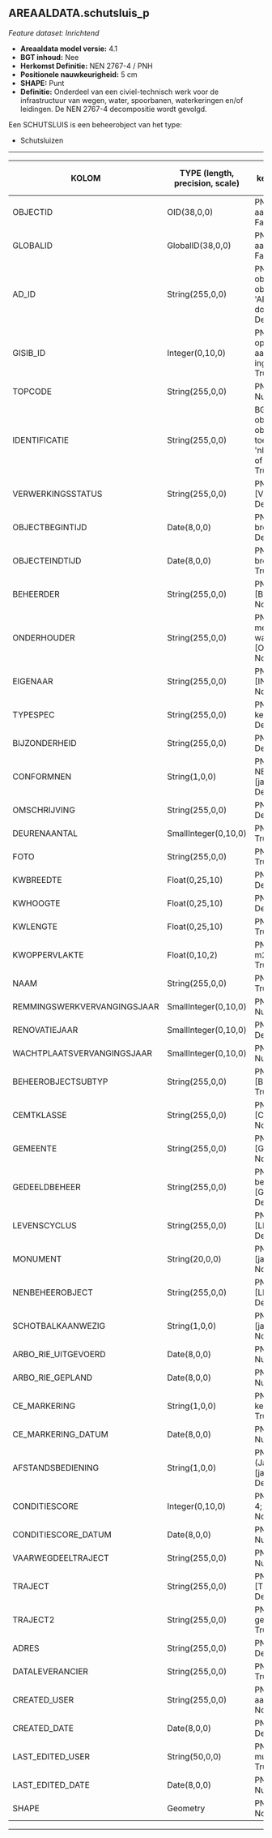 ## AREAALDATA.schutsluis_p

*Feature dataset: Inrichtend*


* __Areaaldata model versie:__ 4.1
* __BGT inhoud:__ Nee
* __Herkomst Definitie:__ NEN 2767-4 / PNH
* __Positionele nauwkeurigheid:__ 5 cm
* __SHAPE:__ Punt
* __Definitie:__ Onderdeel van een civiel-technisch werk voor de infrastructuur van wegen, water, spoorbanen, waterkeringen en/of leidingen. De NEN 2767-4 decompositie wordt gevolgd. 

Een SCHUTSLUIS is een beheerobject van het type:  

* Schutsluizen

***

|KOLOM                               |TYPE (length, precision, scale)                     |DEFINITIE (oorsprong; beschrijving; keuzelijst; nullable; default; zichtbaar in Areaalviewer)|
|------                              |----                     |-----    |
|OBJECTID                            |OID(38,0,0)              |PNH; Intern ArcGIS Identificatienummer, aangemaakt door ArcGIS; ; Nullable: False; Default: None; Visible: Yes|
|GLOBALID                            |GlobalID(38,0,0)         |PNH; Global Unique Identifier, aangemaakt door ArcGIS; ; Nullable: False; Default: None; Visible: Yes|
|AD_ID                               |String(255,0,0)          |PNH; Uniek identificatienummer voor het object dat onveranderlijk is zolang het object bestaat in Areaaldata: in format 'AD.[GUID]'. Dit moet worden ingevuld door de aannemer; ; Nullable: False; Default: None; Visible: Yes|
|GISIB_ID                            |Integer(0,10,0)          |PNH; Uniek Identificatienummer beheer openbare ruimte (GISIB), wordt aangemaakt in GISIB en mag niet worden ingevuld door de aannemer; ; Nullable: True; Default: None; Visible: No|
|TOPCODE                             |String(255,0,0)          |PNH; Topcode; keuzelijst [TOPCODE]; Nullable: True; Default: None; Visible: Yes|
|IDENTIFICATIE                       |String(255,0,0)          |BGT; Uniek identificatienummer voor het object dat onveranderlijk is zolang het object bestaat: bevat indien van toepassing BGT/IMKL ID in format 'nl.imgeo/imkl.bronhouderscode.LokaalID' of anders: '00000'.LokaalID; ; Nullable: True; Default: None; Visible: No|
|VERWERKINGSSTATUS                   |String(255,0,0)          |PNH; Status van de gegevens; keuzelijst [VERWERKINGSSTATUS]; Nullable: False; Default: Nieuw; Visible: Yes|
|OBJECTBEGINTIJD                     |Date(8,0,0)              |PNH; Datum waarop het object bij de bronhouder is ontstaan; ; Nullable: True; Default: None; Visible: Yes|
|OBJECTEINDTIJD                      |Date(8,0,0)              |PNH; Datum waarop het object bij de bronhouder niet meer geldig is; ; Nullable: True; Default: None; Visible: Yes|
|BEHEERDER                           |String(255,0,0)          |PNH; Beheerder van het object; keuzelijst [BEHEERDER]; Nullable: True; Default: None; Visible: Yes|
|ONDERHOUDER                         |String(255,0,0)          |PNH; Onderhouder van het object: kan meerdere door puntkomma gescheiden waardes bevatten; keuzelijst [ONDERHOUDER]; Nullable: True; Default: None; Visible: Yes|
|EIGENAAR                            |String(255,0,0)          |PNH; Eigenaar van het object; keuzelijst [INSTANTIE]; Nullable: True; Default: None; Visible: Yes|
|TYPESPEC                            |String(255,0,0)          |PNH; Nadere typering van het object; keuzelijst [typeSpecSSS]; Nullable: True; Default: None; Visible: Yes|
|BIJZONDERHEID                       |String(255,0,0)          |PNH; Extra toelichting; ; Nullable: True; Default: None; Visible: No|
|CONFORMNEN                          |String(1,0,0)            |PNH; Indicatie of classificatie conform NEN is, Ja/Nee/Onbekend; keuzelijst [jaNeeOnbekend]; Nullable: False; Default: O; Visible: No|
|OMSCHRIJVING                        |String(255,0,0)          |PNH; Extra toelichting; ; Nullable: True; Default: None; Visible: Yes|
|DEURENAANTAL                        |SmallInteger(0,10,0)     |PNH; Aantal deuren (bij sluis); ; Nullable: True; Default: None; Visible: No|
|FOTO                                |String(255,0,0)          |PNH; URL naar Afbeelding; ; Nullable: True; Default: None; Visible: No|
|KWBREEDTE                           |Float(0,25,10)           |PNH; Breedte kunstwerk; ; Nullable: True; Default: None; Visible: Yes|
|KWHOOGTE                            |Float(0,25,10)           |PNH; Hoogte kunstwerk; ; Nullable: True; Default: None; Visible: Yes|
|KWLENGTE                            |Float(0,25,10)           |PNH; Totale lengte kunstwerk; ; Nullable: True; Default: None; Visible: Yes|
|KWOPPERVLAKTE                       |Float(0,10,2)            |PNH; Oppervlakte van het kunstwerk in m2, afgerond op 2 decimalen; ; Nullable: True; Default: None; Visible: No|
|NAAM                                |String(255,0,0)          |PNH; Naam van het kunstwerk; ; Nullable: True; Default: None; Visible: Yes|
|REMMINGSWERKVERVANGINGSJAAR         |SmallInteger(0,10,0)     |PNH; Vervangingsjaar Remwerk ; ; Nullable: True; Default: None; Visible: No|
|RENOVATIEJAAR                       |SmallInteger(0,10,0)     |PNH; Renovatiejaar; ; Nullable: True; Default: None; Visible: No|
|WACHTPLAATSVERVANGINGSJAAR          |SmallInteger(0,10,0)     |PNH; Vervangingsjaar wachtplaats; ; Nullable: True; Default: None; Visible: No|
|BEHEEROBJECTSUBTYP                  |String(255,0,0)          |PNH; Beheerobject subtype; keuzelijst [BEHEER_OBJECT_SUBTYPE]; Nullable: True; Default: None; Visible: Yes|
|CEMTKLASSE                          |String(255,0,0)          |PNH; Klasse van het cement; keuzelijst [CEMT_KLASSE]; Nullable: True; Default: None; Visible: No|
|GEMEENTE                            |String(255,0,0)          |PNH; Gemeente naam; keuzelijst [GEMEENTE]; Nullable: True; Default: None; Visible: Yes|
|GEDEELDBEHEER                       |String(255,0,0)          |PNH; Indien van toepassing, tweede beheerder van het object; keuzelijst [GEDEELD_BEHEER]; Nullable: True; Default: None; Visible: No|
|LEVENSCYCLUS                        |String(255,0,0)          |PNH; Levenscyclus; keuzelijst [LEVENSCYCLUS]; Nullable: True; Default: None; Visible: No|
|MONUMENT                            |String(20,0,0)           |PNH; Monumentale status; keuzelijst [jaNeeOnbekend]; Nullable: True; Default: None; Visible: No|
|NENBEHEEROBJECT                     |String(255,0,0)          |PNH; NENBEHEEROBJECT; keuzelijst [LEVENSCYCLUS]; Nullable: True; Default: None; Visible: Yes|
|SCHOTBALKAANWEZIG                   |String(1,0,0)            |PNH; Schotbalk aanwezig; keuzelijst [jaNeeOnbekend]; Nullable: True; Default: None; Visible: Yes|
|ARBO_RIE_UITGEVOERD                 |Date(8,0,0)              |PNH; Laatst uitgevoerde RIE (datum); ; Nullable: True; Default: None; Visible: No|
|ARBO_RIE_GEPLAND                    |Date(8,0,0)              |PNH; Volgende geplande RIE (datum); ; Nullable: True; Default: None; Visible: No|
|CE_MARKERING                        |String(1,0,0)            |PNH; CE markering: Ja/Nee/Onbekend; keuzelijst [jaNeeOnbekend]; Nullable: True; Default: O; Visible: No|
|CE_MARKERING_DATUM                  |Date(8,0,0)              |PNH; CE markering sinds (datum); ; Nullable: True; Default: None; Visible: No|
|AFSTANDSBEDIENING                   |String(1,0,0)            |PNH; Afstandsbediening (Ja/Nee/Onbekend; keuzelijst [jaNeeOnbekend]; Nullable: False; Default: O; Visible: No|
|CONDITIESCORE                       |Integer(0,10,0)          |PNH; Conditiescore conform NEN 2767-4; ; Nullable: True; Default: None; Visible: No|
|CONDITIESCORE_DATUM                 |Date(8,0,0)              |PNH; Datum opname Conditiescore; ; Nullable: True; Default: None; Visible: No|
|VAARWEGDEELTRAJECT                  |String(255,0,0)          |PNH; FK naar vaarwegdeeltraject_v; ; Nullable: True; Default: None; Visible: No|
|TRAJECT                             |String(255,0,0)          |PNH; FK naar traject_v; keuzelijst [TRAJECT_NAAM] ; Nullable: True; Default: None; Visible: Yes|
|TRAJECT2                            |String(255,0,0)          |PNH; Foreign Key naar traject_v, in het geval van een tweede traject; ; Nullable: True; Default: None; Visible: Yes|
|ADRES                               |String(255,0,0)          |PNH; FK naar adres_tbl; ; Nullable: True; Default: None; Visible: No|
|DATALEVERANCIER                     |String(255,0,0)          |PNH; Leverancier van de data; ; Nullable: True; Default: None; Visible: No|
|CREATED_USER                        |String(255,0,0)          |PNH; Naam van gebruiker die de rij heeft aangemaakt; ; Nullable: True; Default: None; Visible: No|
|CREATED_DATE                        |Date(8,0,0)              |PNH; Aanmaakdatum; ; Nullable: True; Default: None; Visible: No|
|LAST_EDITED_USER                    |String(50,0,0)           |PNH; Naam van gebruiker die de laatste mutatie heeft doorgevoerd; ; Nullable: True; Default: None; Visible: No|
|LAST_EDITED_DATE                    |Date(8,0,0)              |PNH; Datum van de laatste mutatie; ; Nullable: True; Default: None; Visible: No|
|SHAPE                               |Geometry                 |PNH; Punt; ; Nullable: False; Default: None; Visible: Yes|



***

